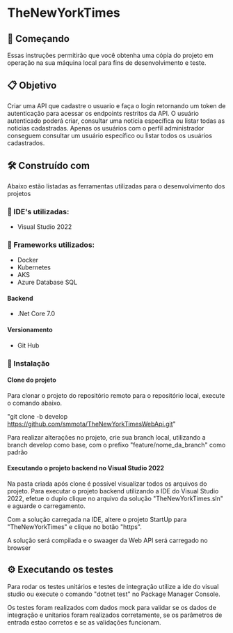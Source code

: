 ﻿# TheNewYorkTimes

## 🚀 Começando

Essas instruções permitirão que você obtenha uma cópia do projeto em operação na sua máquina local para fins de desenvolvimento e teste.

## 📋 Objetivo

Criar uma API que cadastre o usuario e faça o login retornando um token de autenticação para acessar os endpoints restritos da API. O usuário autenticado poderá criar, consultar uma notícia específica ou listar todas as noticias cadastradas. Apenas os usuários com o perfil administrador conseguem consultar um usuário específico ou listar todos os usuários cadastrados.

## 🛠️ Construído com

Abaixo estão listadas as ferramentas utilizadas para o desenvolvimento dos projetos

### 📌 IDE's utilizadas:
- Visual Studio 2022

### 📌 Frameworks utilizados:

- Docker
- Kubernetes
- AKS
- Azure Database SQL

#### Backend 
- .Net Core 7.0 

#### Versionamento
- Git Hub

### 🔧 Instalação

#### Clone do projeto

Para clonar o projeto do repositório remoto para o repositório local, execute o comando abaixo.

"git clone -b develop https://github.com/smmota/TheNewYorkTimesWebApi.git"

Para realizar alterações no projeto, crie sua branch local, utilizando a branch develop como base, com o prefixo "feature/nome_da_branch" como padrão

#### Executando o projeto backend no Visual Studio 2022

Na pasta criada após clone é possível visualizar todos os arquivos do projeto. Para executar o projeto backend utilizando a IDE do Visual Studio 2022, efetue o duplo clique no arquivo da solução "TheNewYorkTimes.sln" e aguarde o carregamento.

Com a solução carregada na IDE, altere o projeto StartUp para "TheNewYorkTimes" e clique no botão "https".

A solução será compilada e o swaager da Web API será carregado no browser

## ⚙️ Executando os testes

Para rodar os testes unitários e testes de integração utilize a ide do visual studio ou execute o comando "dotnet test" no Package Manager Console.

Os testes foram realizados com dados mock para validar se os dados de integração e unitarios foram realizados corretamente, se os parâmetros de entrada estao corretos e se as validações funcionam.